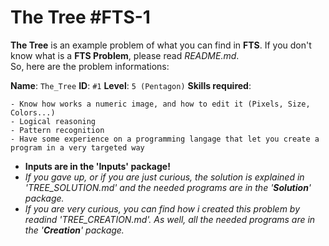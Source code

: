 ﻿

The Tree #FTS-1
===================


**The Tree** is an example problem of what you can find in **FTS**.
If you don't know what is a **FTS Problem**, please read *README.md*.
<br>So, here are the problem informations:

**Name**: `The_Tree`
**ID**: `#1`
**Level**: `5 (Pentagon)`
**Skills required**:

    - Know how works a numeric image, and how to edit it (Pixels, Size, Colors...)
    - Logical reasoning
    - Pattern recognition 
    - Have some experience on a programming langage that let you create a program in a very targeted way


- **Inputs are in the 'Inputs' package!**
- *If you gave up, or if you are just curious, the solution is explained in '*TREE_SOLUTION.md*' and the needed programs are in the '**Solution**' package.*
- *If you are very curious, you can find how i created this problem by readind '*TREE_CREATION.md*'. As well, all the needed programs are in the '**Creation**' package.*

